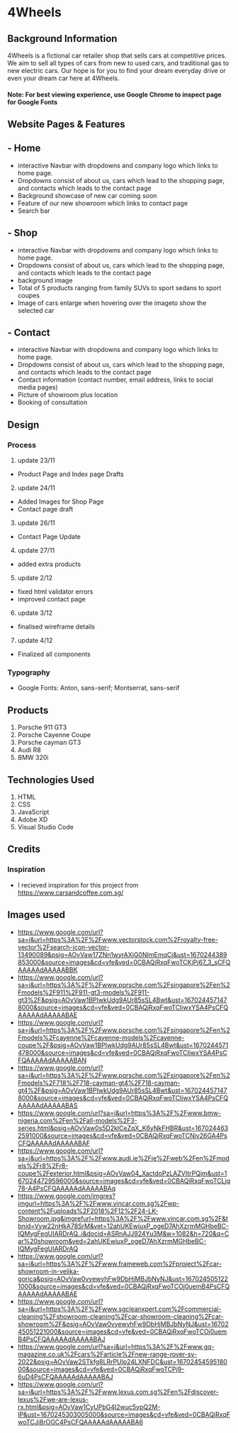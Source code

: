 # 4Wheels

## Background Information

4Wheels is a fictional car retailer shop that sells cars at competitive prices. We aim to sell all types of cars from new to used cars, and traditional gas to new electric cars. Our hope is for you to find your dream everyday drive or even your dream car here at 4Wheels.

#### Note: For best viewing experience, use Google Chrome to inspect page for Google Fonts

## Website Pages & Features

## - Home

- interactive Navbar with dropdowns and company logo which links to home page.
- Dropdowns consist of about us, cars which lead to the shopping page, and contacts which leads to the contact page
- Background showcase of new car coming soon
- Feature of our new showroom which links to contact page
- Search bar

## - Shop

- interactive Navbar with dropdowns and company logo which links to home page.
- Dropdowns consist of about us, cars which lead to the shopping page, and contacts which leads to the contact page
- background image
- Total of 5 products ranging from family SUVs to sport sedans to sport coupes
- Image of cars enlarge when hovering over the imageto show the selected car

## - Contact

- interactive Navbar with dropdowns and company logo which links to home page.
- Dropdowns consist of about us, cars which lead to the shopping page, and contacts which leads to the contact page
- Contact information (contact number, email address, links to social media pages)
- Picture of showroom plus location
- Booking of consultation

## Design

### Process

1. update 23/11

- Product Page and Index page Drafts

2. update 24/11

- Added Images for Shop Page
- Contact page draft

3. update 26/11

- Contact Page Update

4. update 27/11

- added extra products

5. update 2/12

- fixed html validator errors
- improved contact page

6. update 3/12

- finalised wireframe details

7. update 4/12

- Finalized all components

### Typography

- Google Fonts: Anton, sans-serif; Montserrat, sans-serif

## Products

1. Porsche 911 GT3
2. Porsche Cayenne Coupe
3. Porsche cayman GT3
4. Audi R8
5. BMW 320i

## Technologies Used

1. HTML
2. CSS
3. JavaScript
4. Adobe XD
5. Visual Studio Code

## Credits

### Inspiration

- I recieved inspiration for this project from https://www.carsandcoffee.com.sg/

## Images used

- https://www.google.com/url?sa=i&url=https%3A%2F%2Fwww.vectorstock.com%2Froyalty-free-vector%2Fsearch-icon-vector-13490089&psig=AOvVaw17ZNn1wyrAXjG0NImEmqCj&ust=1670244389853000&source=images&cd=vfe&ved=0CBAQjRxqFwoTCKiPj67_3_sCFQAAAAAdAAAAABBK
- https://www.google.com/url?sa=i&url=https%3A%2F%2Fwww.porsche.com%2Fsingapore%2Fen%2Fmodels%2F911%2F911-gt3-models%2F911-gt3%2F&psig=AOvVaw1BPIwkUdg9AUr85sSL4Bwt&ust=1670244571478000&source=images&cd=vfe&ved=0CBAQjRxqFwoTCIiwxYSA4PsCFQAAAAAdAAAAABAE
- https://www.google.com/url?sa=i&url=https%3A%2F%2Fwww.porsche.com%2Fsingapore%2Fen%2Fmodels%2Fcayenne%2Fcayenne-models%2Fcayenne-coupe%2F&psig=AOvVaw1BPIwkUdg9AUr85sSL4Bwt&ust=1670244571478000&source=images&cd=vfe&ved=0CBAQjRxqFwoTCIiwxYSA4PsCFQAAAAAdAAAAABAN
- https://www.google.com/url?sa=i&url=https%3A%2F%2Fwww.porsche.com%2Fsingapore%2Fen%2Fmodels%2F718%2F718-cayman-gt4%2F718-cayman-gt4%2F&psig=AOvVaw1BPIwkUdg9AUr85sSL4Bwt&ust=1670244571478000&source=images&cd=vfe&ved=0CBAQjRxqFwoTCIiwxYSA4PsCFQAAAAAdAAAAABAS
- https://www.google.com/url?sa=i&url=https%3A%2F%2Fwww.bmw-nigeria.com%2Fen%2Fall-models%2F3-series.html&psig=AOvVaw0s5D2klCeZqX_K6yNkFHBR&ust=1670244632591000&source=images&cd=vfe&ved=0CBAQjRxqFwoTCNjv26GA4PsCFQAAAAAdAAAAABAF
- https://www.google.com/url?sa=i&url=https%3A%2F%2Fwww.audi.ie%2Fie%2Fweb%2Fen%2Fmodels%2Fr8%2Fr8-coupe%2Fexterior.html&psig=AOvVaw04_XactdoPzLAZVItrPQjm&ust=1670244729596000&source=images&cd=vfe&ved=0CBAQjRxqFwoTCLjq78-A4PsCFQAAAAAdAAAAABAq
- https://www.google.com/imgres?imgurl=https%3A%2F%2Fwww.vincar.com.sg%2Fwp-content%2Fuploads%2F2018%2F12%2F24-LK-Showroom.jpg&imgrefurl=https%3A%2F%2Fwww.vincar.com.sg%2F&tbnid=Vyw22nHkA78SrM&vet=12ahUKEwiuxP_ogeD7AhXzrmMGHbeBC-IQMygFegUIARDrAQ..i&docid=ASRnAJJ924Yu3M&w=1082&h=720&q=Car%20showroom&ved=2ahUKEwiuxP_ogeD7AhXzrmMGHbeBC-IQMygFegUIARDrAQ
- https://www.google.com/url?sa=i&url=https%3A%2F%2Fwww.frameweb.com%2Fproject%2Fcar-showroom-in-velika-gorica&psig=AOvVaw0vyewvhFw9DbHjMBJbNyNJ&ust=1670245051221000&source=images&cd=vfe&ved=0CBAQjRxqFwoTCOj0uemB4PsCFQAAAAAdAAAAABAE
- https://www.google.com/url?sa=i&url=https%3A%2F%2Fwww.sgcleanxpert.com%2Fcommercial-cleaning%2Fshowroom-cleaning%2Fcar-showroom-cleaning%2Fcar-showroom%2F&psig=AOvVaw0vyewvhFw9DbHjMBJbNyNJ&ust=1670245051221000&source=images&cd=vfe&ved=0CBAQjRxqFwoTCOj0uemB4PsCFQAAAAAdAAAAABAJ
- https://www.google.com/url?sa=i&url=https%3A%2F%2Fwww.gq-magazine.co.uk%2Fcars%2Farticle%2Fnew-range-rover-sv-2022&psig=AOvVaw2STkfg8LRrPUlp24LXNFDC&ust=1670245459518000&source=images&cd=vfe&ved=0CBAQjRxqFwoTCPj9-6uD4PsCFQAAAAAdAAAAABAJ
- https://www.google.com/url?sa=i&url=https%3A%2F%2Fwww.lexus.com.sg%2Fen%2Fdiscover-lexus%2Fwe-are-lexus-rx.html&psig=AOvVaw1CyUPbG4I2wuc5ypQ2M-IP&ust=1670245303005000&source=images&cd=vfe&ved=0CBAQjRxqFwoTCJi8rOGC4PsCFQAAAAAdAAAAABA6
